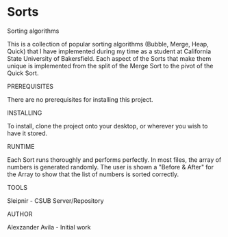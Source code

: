 # Sorts
Sorting algorithms 

This is a collection of popular sorting algorithms (Bubble, Merge, Heap, Quick) that I have implemented during
my time as a student at California State University of Bakersfield. Each aspect of the Sorts that make them
unique is implemented from the split of the Merge Sort to the pivot of the Quick Sort.


PREREQUISITES

There are no prerequisites for installing this project.


INSTALLING

To install, clone the project onto your desktop, or wherever you wish to have it stored. 


RUNTIME

Each Sort runs thoroughly and performs perfectly. In most files, the array of numbers is generated randomly. The user
is shown a "Before & After" for the Array to show that the list of numbers is sorted correctly.


TOOLS

Sleipnir - CSUB Server/Repository


AUTHOR

Alexzander Avila - Initial work
